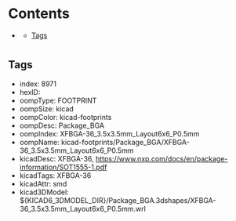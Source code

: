 



Contents
========

* [](#)
	* [Tags](#tags)

# 

## Tags

- index: 8971
- hexID: 
- oompType: FOOTPRINT
- oompSize: kicad
- oompColor: kicad-footprints
- oompDesc: Package_BGA
- oompIndex: XFBGA-36_3.5x3.5mm_Layout6x6_P0.5mm
- oompName: kicad-footprints/Package_BGA/XFBGA-36_3.5x3.5mm_Layout6x6_P0.5mm
- kicadDesc: XFBGA-36, https://www.nxp.com/docs/en/package-information/SOT1555-1.pdf
- kicadTags: XFBGA-36
- kicadAttr: smd
- kicad3DModel: ${KICAD6_3DMODEL_DIR}/Package_BGA.3dshapes/XFBGA-36_3.5x3.5mm_Layout6x6_P0.5mm.wrl
